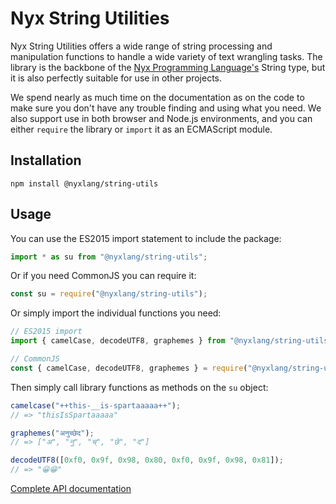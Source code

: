 # Nyx String Utilities

Nyx String Utilities offers a wide range of string processing and manipulation functions to handle a wide variety of text wrangling tasks. The library is the backbone of the [Nyx Programming Language's](https://github.com/NyxLang/nyx) String type, but it is also perfectly suitable for use in other projects.

We spend nearly as much time on the documentation as on the code to make sure you don't have any trouble finding and using what you need. We also support use in both browser and Node.js environments, and you can either `require` the library or `import` it as an ECMAScript module.

## Installation

```
npm install @nyxlang/string-utils
```

## Usage

You can use the ES2015 import statement to include the package:

```js
import * as su from "@nyxlang/string-utils";
```

Or if you need CommonJS you can require it:

```js
const su = require("@nyxlang/string-utils");
```

Or simply import the individual functions you need:

```js
// ES2015 import
import { camelCase, decodeUTF8, graphemes } from "@nyxlang/string-utils";

// CommonJS
const { camelCase, decodeUTF8, graphemes } = require("@nyxlang/string-utils");
```

Then simply call library functions as methods on the `su` object:

```js
camelcase("++this-__is-spartaaaaa++");
// => "thisIsSpartaaaaa"

graphemes("अनुच्छेद");
// => ["अ", "नु", "च्", "छे", "द"]

decodeUTF8([0xf0, 0x9f, 0x98, 0x80, 0xf0, 0x9f, 0x98, 0x81]);
// => "😀😁"
```

[Complete API documentation](https://nyxlang.github.io/string-utils/)
